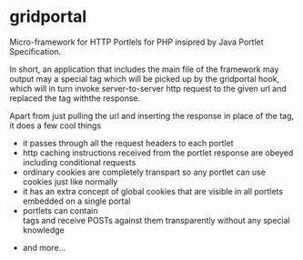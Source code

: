 gridportal
==========

Micro-framework for HTTP Portlels for PHP insipred by Java Portlet Specification.

In short, an application that includes the main file of the framework may 
output may a special <portlet url="http://..."/> tag which will be picked up by the gridportal
hook, which will in turn invoke server-to-server http request to the given url and replaced the tag 
withthe response.

Apart from just pulling the url and inserting the response in place of the <portlet> tag, it
does a few cool things
* it passes through all the request headers to each portlet
* http caching instructions received from the portlet response are obeyed including conditional requests
* ordinary cookies are completely transpart so any portlet can use cookies just like normally
* it has an extra concept of global cookies that are visible in all portlets embedded on a single portal
* portlets can contain <form> tags and receive POSTs against them transparently without any special knowledge
* and more...

